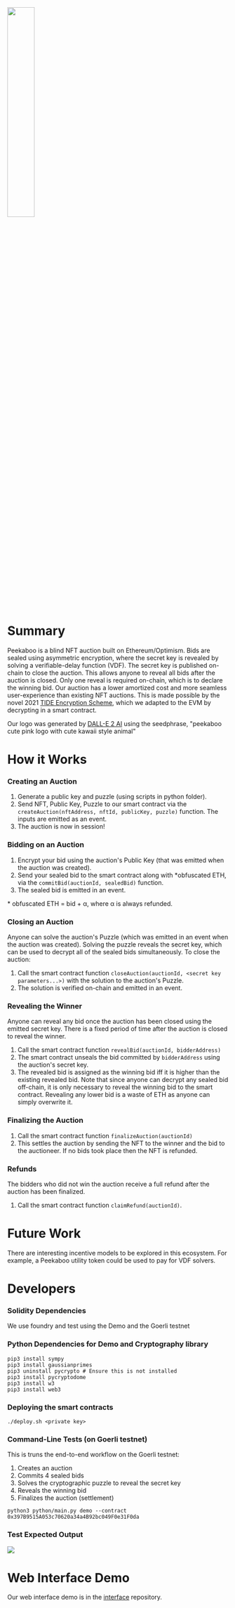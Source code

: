 <img src="https://github.com/peekaboo-dex/contracts/blob/main/peekaboo.png" width="35%" height="35%" />

# Summary
Peekaboo is a blind NFT auction built on Ethereum/Optimism. Bids are sealed using asymmetric encryption, where the secret key is revealed by solving a verifiable-delay function (VDF). The secret key is published on-chain to close the auction. This allows anyone to reveal all bids after the auction is closed. Only one reveal is required on-chain, which is to declare the winning bid. Our auction has a lower amortized cost and more seamless user-experience than existing NFT auctions. This is made possible by the novel 2021 <a href="https://eprint.iacr.org/2021/1293.pdf" target="_blank">TIDE Encryption Scheme</a>, which we adapted to the EVM by decrypting in a smart contract. 

Our logo was generated by <a href="https://openai.com/dall-e-2/" target="_blank">DALL-E 2 AI</a> using the seedphrase, "peekaboo cute pink logo with cute kawaii style animal"

# How it Works

### Creating an Auction
1.	Generate a public key and puzzle (using scripts in python folder).
2.	Send NFT, Public Key, Puzzle to our smart contract via the `createAuction(nftAddress, nftId, publicKey, puzzle)` function. The inputs are emitted as an event.
3.	The auction is now in session!

### Bidding on an Auction
1.	Encrypt your bid using the auction's Public Key (that was emitted when the auction was created).
2.	Send your sealed bid to the smart contract along with \*obfuscated ETH, via the `commitBid(auctionId, sealedBid)` function.
3.	The sealed bid is emitted in an event.

\* obfuscated ETH = bid + α, where α is always refunded.

### Closing an Auction
Anyone can solve the auction's Puzzle (which was emitted in an event when the auction was created). Solving the puzzle reveals the secret key, which can be used to decrypt all of the sealed bids simultaneously. To close the auction:
1. Call the smart contract function `closeAuction(auctionId, <secret key parameters...>)` with the solution to the auction's Puzzle.
2. The solution is verified on-chain and emitted in an event.

### Revealing the Winner
Anyone can reveal any bid once the auction has been closed using the emitted secret key. There is a fixed period of time after the auction is closed to reveal the winner. 
1. Call the smart contract function `revealBid(auctionId, bidderAddress)`
2. The smart contract unseals the bid committed by `bidderAddress` using the auction's secret key.
3. The revealed bid is assigned as the winning bid iff it is higher than the existing revealed bid. Note that since anyone can decrypt any sealed bid off-chain, it is only necessary to reveal the winning bid to the smart contract. Revealing any lower bid is a waste of ETH as anyone can simply overwrite it. 

### Finalizing the Auction
1. Call the smart contract function `finalizeAuction(auctionId)`
2. This settles the auction by sending the NFT to the winner and the bid to the auctioneer. If no bids took place then the NFT is refunded.

### Refunds
The bidders who did not win the auction receive a full refund after the auction has been finalized.
1. Call the smart contract function `claimRefund(auctionId)`.

# Future Work

There are interesting incentive models to be explored in this ecosystem. For example, a Peekaboo utility token could be used to pay for VDF solvers.

# Developers

### Solidity Dependencies
We use foundry and test using the Demo and the Goerli testnet

### Python Dependencies for Demo and Cryptography library
```
pip3 install sympy
pip3 install gaussianprimes
pip3 uninstall pycrypto # Ensure this is not installed
pip3 install pycryptodome
pip3 install w3
pip3 install web3
```

### Deploying the smart contracts
```
./deploy.sh <private key>
```

### Command-Line Tests (on Goerli testnet)
This is truns the end-to-end workflow on the Goerli testnet:
1. Creates an auction
2. Commits 4 sealed bids
3. Solves the cryptographic puzzle to reveal the secret key
4. Reveals the winning bid
5. Finalizes the auction (settlement)

```
python3 python/main.py demo --contract 0x397B9515A053c70620a34a4B92bc049F0e31F0da
```

### Test Expected Output
<img src="https://github.com/peekaboo-dex/contracts/blob/main/demo_output.png" />

# Web Interface Demo

Our web interface demo is in the [interface](https://github.com/peekaboo-dex/interface) repository.
